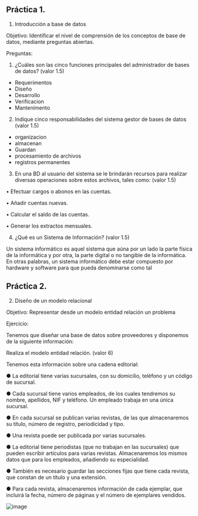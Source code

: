## Práctica 1.

1. Introducción a base de datos

Objetivo: Identificar el nivel de comprensión de los conceptos de base de datos,
mediante preguntas abiertas.
 
Preguntas:

1. ¿Cuáles son las cinco funciones principales del administrador de bases de datos?
(valor 1.5)

-  Requerimentos 
-  Diseño 
-  Desarrollo
-  Verificacion
-  Mantenimento

2. Indíque cinco responsabilidades del sistema gestor de bases de datos (valor 1.5)

-  organizacion
-  almacenan
-  Guardan
-  procesamiento de archivos
-  registros permanentes

3. En una BD al usuario del sistema se le brindarán recursos para realizar diversas
operaciones sobre estos archivos, tales como: (valor 1.5)

• Efectuar cargos o abonos en las cuentas.

• Añadir cuentas nuevas.

• Calcular el saldo de las cuentas.

• Generar los extractos mensuales.

4. ¿Qué es un Sistema de Información? (valor 1.5)

Un sistema informático es aquel sistema que aúna por un lado la parte física de la informática y por otra, la parte digital o no tangible de la informática. En otras palabras, un sistema informático debe estar compuesto por hardware y software para que pueda denominarse como tal

## Práctica 2.

2. Diseño de un modelo relacional

Objetivo: Representar desde un modelo entidad relación un problema


Ejercicio:

Tenemos que diseñar una base de datos sobre proveedores y disponemos de la siguiente
información:

Realiza el modelo entidad relación. (valor 6)

Tenemos esta información sobre una cadena editorial:

● La editorial tiene varias sucursales, con su domicilio, teléfono y un código de
sucursal.

● Cada sucursal tiene varios empleados, de los cuales tendremos su nombre,
apellidos, NIF y teléfono. Un empleado trabaja en una única sucursal.

● En cada sucursal se publican varias revistas, de las que almacenaremos su título,
número de registro, periodicidad y tipo.

● Una revista puede ser publicada por varias sucursales.

● La editorial tiene periodistas (que no trabajan en las sucursales) que pueden
escribir artículos para varias revistas. Almacenaremos los mismos datos que para
los empleados, añadiendo su especialidad.

● También es necesario guardar las secciones fijas que tiene cada revista, que
constan de un título y una extensión.

● Para cada revista, almacenaremos información de cada ejemplar, que incluirá la
fecha, número de páginas y el número de ejemplares vendidos.

![image](https://user-images.githubusercontent.com/99523872/169088775-03415a64-9e25-4ae8-9748-846e7bbd95c8.png)



